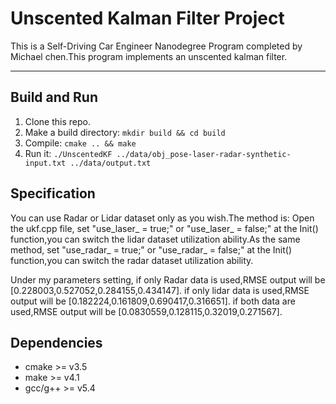 # Unscented Kalman Filter Project
This is a Self-Driving Car Engineer Nanodegree Program completed by Michael chen.This program implements an unscented kalman filter.

---


## Build and Run

1. Clone this repo.
2. Make a build directory: `mkdir build && cd build`
3. Compile: `cmake .. && make`
4. Run it: `./UnscentedKF ../data/obj_pose-laser-radar-synthetic-input.txt ../data/output.txt`


## Specification
You can use Radar or Lidar dataset only as you wish.The method is:
Open the ukf.cpp file, set "use_laser_ = true;" or "use_laser_ = false;" at the Init() function,you can switch the lidar dataset utilization  ability.As the same method, set "use_radar_ = true;" or "use_radar_ = false;" at the Init() function,you can switch the radar dataset utilization ability.

Under my parameters setting, 
if only Radar data is used,RMSE output will be [0.228003,0.527052,0.284155,0.434147].
if only lidar data is used,RMSE output will be [0.182224,0.161809,0.690417,0.316651].
if both data are used,RMSE output will be [0.0830559,0.128115,0.32019,0.271567].


## Dependencies

* cmake >= v3.5
* make >= v4.1
* gcc/g++ >= v5.4

